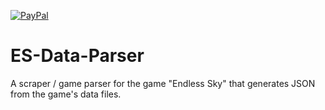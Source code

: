 [![PayPal][paypal-img]][paypal-url]

[paypal-url]: https://www.paypal.com/cgi-bin/webscr?cmd=_s-xclick&hosted_button_id=KV78TWKWKKK3S
[paypal-img]: https://img.shields.io/badge/donate-PayPal-blue.svg?style=flat-square

# ES-Data-Parser
A scraper / game parser for the game "Endless Sky" that generates JSON from the game's data files.

